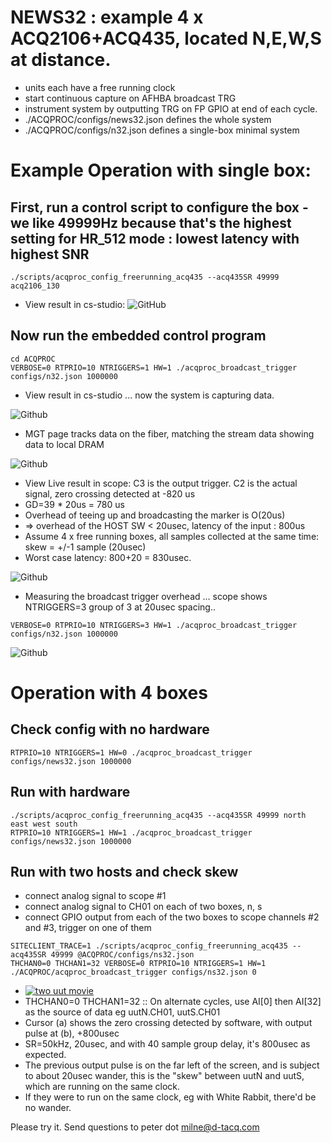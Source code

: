 # NEWS32 : example 4 x ACQ2106+ACQ435, located N,E,W,S at distance.
 * units each have a free running clock
 * start continuous capture on AFHBA broadcast TRG
 * instrument system by outputting TRG on FP GPIO at end of each cycle.
 * ./ACQPROC/configs/news32.json defines the whole system
 * ./ACQPROC/configs/n32.json defines a single-box minimal system

# Example Operation with single box:

## First, run a control script to configure the box - we like 49999Hz because that's the highest setting for HR_512 mode : lowest latency with highest SNR
```
./scripts/acqproc_config_freerunning_acq435 --acq435SR 49999 acq2106_130

```
 * View result in cs-studio:
![GitHub](DOC/CONFIG.png)

## Now run the embedded control program
```
cd ACQPROC
VERBOSE=0 RTPRIO=10 NTRIGGERS=1 HW=1 ./acqproc_broadcast_trigger configs/n32.json 1000000
```

 * View result in cs-studio ... now the system is capturing data.

![Github](DOC/RUN.png)

 * MGT page tracks data on the fiber, matching the stream data showing data to local DRAM

![Github](DOC/MGT.png)

 * View Live result in scope: C3 is the output trigger. C2 is the actual signal, zero crossing detected at -820 us
 * GD=39 * 20us = 780 us
 * Overhead of teeing up and broadcasting the marker is O(20us)
 * => overhead of the HOST SW < 20usec, latency of the input : 800us
 * Assume 4 x free running boxes, all samples collected at the same time: skew = +/-1 sample (20usec)
 * Worst case latency: 800+20 = 830usec.

![Github](DOC/RESULT.png)

 * Measuring the broadcast trigger overhead ... scope shows NTRIGGERS=3 group of 3 at 20usec spacing..
```
VERBOSE=0 RTPRIO=10 NTRIGGERS=3 HW=1 ./acqproc_broadcast_trigger configs/n32.json 1000000
```
![Github](DOC/TRIGGEROVERHEAD.png)

# Operation with 4 boxes

## Check config with no hardware
```
RTPRIO=10 NTRIGGERS=1 HW=0 ./acqproc_broadcast_trigger configs/news32.json 1000000

```
## Run with hardware
```
./scripts/acqproc_config_freerunning_acq435 --acq435SR 49999 north east west south
RTPRIO=10 NTRIGGERS=1 HW=1 ./acqproc_broadcast_trigger configs/news32.json 1000000
``` 

## Run with two hosts and check skew
 * connect analog signal to scope #1
 * connect analog signal to CH01 on each of two boxes, n, s
 * connect GPIO output from each of the two boxes to scope channels #2 and #3, trigger on one of them
``` 
SITECLIENT_TRACE=1 ./scripts/acqproc_config_freerunning_acq435 --acq435SR 49999 @ACQPROC/configs/ns32.json
THCHAN0=0 THCHAN1=32 VERBOSE=0 RTPRIO=10 NTRIGGERS=1 HW=1 ./ACQPROC/acqproc_broadcast_trigger configs/ns32.json 0
```
 * [![two uut movie](DOC/TWOUUTS.png)](DOC/twouuts-2020-06-09_17.45.54.mkv "Two Box movie")
 * THCHAN0=0 THCHAN1=32 :: On alternate cycles, use AI[0] then AI[32] as the source of data eg uutN.CH01, uutS.CH01
 * Cursor (a) shows the zero crossing detected by software, with output pulse at (b), +800usec
 * SR=50kHz, 20usec, and with 40 sample group delay, it's 800usec as expected.
 * The previous output pulse is on the far left of the screen, and is subject to about 20usec wander, this is the "skew" between uutN and uutS, which are running on the same clock.
 * If they were to run on the same clock, eg with White Rabbit, there'd be no wander.
 
 
Please try it. Send questions to peter dot milne@d-tacq.com



